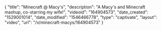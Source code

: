 {
    "title": "Minecraft @ Macy's",
    "description": "A Macy's and Minecraft mashup, co-starring my wife!",
    "videoid": "164904573",
    "date_created": "1529001014",
    "date_modified": "1546466778",
    "type": "captivate",
    "layout": "video",
    "url": "\/v\/minecraft-macys\/164904573"
}